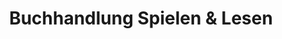 ---
title: "Buchhandlung Spielen & Lesen"
url: /wiesbaden/buchhandlung-spielen-und-lesen/
shop: Bücher
---